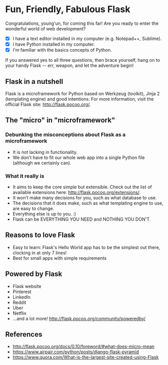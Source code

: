 # Fun, Friendly, Fabulous Flask
Congratulations, young'un, for coming this far!
Are you ready to enter the wonderful world of web development?

- [x] I have a text editor installed in my computer (e.g. Notepad++, Sublime).
- [x] I have Python installed in my computer.
- [x] I'm familiar with the basics concepts of Python.

If you answered yes to all three questions, then brace yourself, hang on to your handy Flask -- err, weapon, and let the adventure begin!

## Flask in a nutshell
Flask is a microframework for Python based on Werkzeug (toolkit), Jinja 2 (templating engine) and good intentions. For more information, visit the official Flask site: http://flask.pocoo.org/.

## The "micro" in "microframework"
### Debunking the misconceptions about Flask as a microframework
* It is not lacking in functionality.
* We don't have to fit our whole web app into a single Python file (although we certainly can).
### What it really is
* It aims to keep the core simple but extensible. Check out the list of available extensions here: http://flask.pocoo.org/extensions/.
* It won't make many decisions for you, such as what database to use.
* The decisions that it does make, such as what templating engine to use, are easy to change.
* Everything else is up to you. :)
* Flask can be EVERYTHING YOU NEED and NOTHING YOU DON'T.

## Reasons to love Flask
* Easy to learn: Flask's Hello World app has to be the simplest out there, clocking in at only 7 lines!
* Best for small apps with simple requirements

## Powered by Flask
* Flask website
* Pinterest
* LinkedIn
* Reddit
* Uber
* Netflix
* ...and a lot more! http://flask.pocoo.org/community/poweredby/

## References
* http://flask.pocoo.org/docs/0.10/foreword/#what-does-micro-mean
* https://www.airpair.com/python/posts/django-flask-pyramid
* https://www.quora.com/What-is-the-largest-site-created-using-Flask
